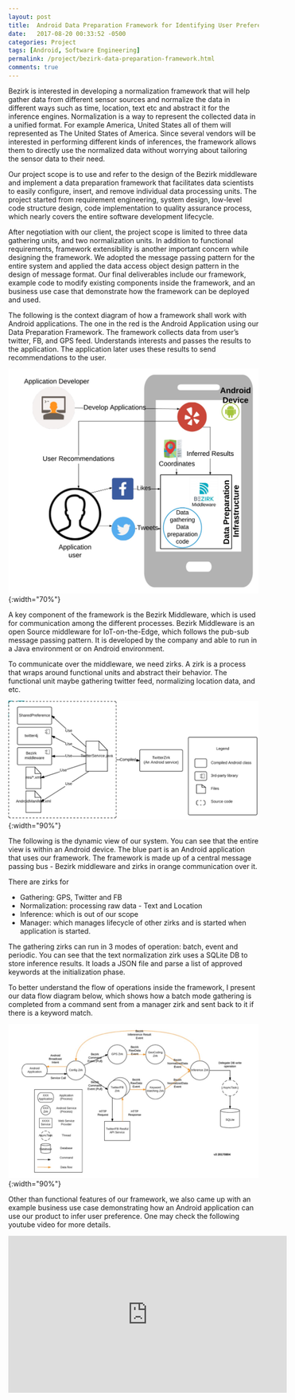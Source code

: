 ```yaml
---
layout: post
title:  Android Data Preparation Framework for Identifying User Preferences and Interests
date:   2017-08-20 00:33:52 -0500
categories: Project
tags: [Android, Software Engineering]
permalink: /project/bezirk-data-preparation-framework.html
comments: true
---
```


Bezirk is interested in developing a normalization framework that will help
gather data from different sensor sources and normalize the data in different
ways such as time, location, text etc and abstract it for the inference engines.
Normalization is a way to represent the collected data in a unified format. For
example America, United States all of them will represented as The United States
of America. Since several vendors will be interested in performing different
kinds of inferences, the framework allows them to directly use the normalized
data without worrying about tailoring the sensor data to their need.


Our project scope is to use and refer to the design of the Bezirk middleware and
implement a data preparation framework that facilitates data scientists to easily
configure, insert, and remove individual data processing units. The project
started from requirement engineering, system design, low-level code structure
design, code implementation to quality assurance process, which nearly covers
the entire software development lifecycle.


After negotiation with our client, the project scope is limited to three data
gathering units, and two normalization units. In addition to functional requirements,
framework extensibility is another important concern while designing the framework.
We adopted the message passing pattern for the entire system and applied the
data access object design pattern in the design of message format. Our final
deliverables include our framework, example code to modify existing components
inside the framework, and an business use case that demonstrate how the framework
can be deployed and used.


The following is the context diagram of how a framework shall work with Android
applications. The one in the red is the Android Application using our Data
Preparation Framework. The framework collects data from user’s twitter, FB, and
GPS feed. Understands interests and passes the results to the application.
The application later uses these results to send recommendations to the user.


![business context diagram][dndi-context-diagram]{:width="70%"}


A key component of the framework is the Bezirk Middleware, which is used for
communication among the different processes. Bezirk Middleware is an open Source
middleware for IoT-on-the-Edge, which follows the pub-sub message passing
pattern. It is developed by the company and able to run in a Java environment or
on Android environment.

To communicate over the middleware, we need zirks. A zirk is a process that
wraps around functional units and abstract their behavior. The functional unit
maybe gathering twitter feed, normalizing location data, and etc.

![what is a zirk][dndi-what-is-a-zirk]{:width="90%"}

The following is the dynamic view of our system. You can see that the entire
view is within an Android device. The blue part is an Android application that
uses our framework. The framework is made up of a central message passing bus -
Bezirk middleware and zirks in orange communication over it.


There are zirks for

- Gathering: GPS, Twitter and FB
- Normalization: processing raw data - Text and Location
- Inference: which is out of our scope
- Manager: which manages lifecycle of other zirks and is started when application
is started.

The gathering zirks can run in 3 modes of operation: batch, event and periodic.
You can see that the text normalization zirk uses a SQLite DB to store inference
results. It loads a JSON file and parse a list of approved keywords at the
initialization phase.


To better understand the flow of operations inside the framework, I present
our data flow diagram below, which shows how a batch mode gathering is completed
from a command sent from a manager zirk and sent back to it if there is a keyword
match.


![data flow diagram][dndi-dataflow-diagram]{:width="90%"}


Other than functional features of our framework, we also came up with an example
business use case demonstrating how an Android application can use our product
to infer user preference. One may check the following youtube video for more
details.


<div class="video-container">
<div class="video-wrapper">
<iframe width="560" height="315" src="https://www.youtube.com/embed/ZY0XypcFOjs" frameborder="0" allowfullscreen></iframe>
</div>
</div>


[dndi-context-diagram]: /assets/images/dndi-context-diagram.jpg#center
[dndi-what-is-a-zirk]: /assets/images/dndi-what-is-a-zirk.jpg#center
[dndi-dataflow-diagram]: /assets/images/dndi-dataflow-diagram.jpg#center

